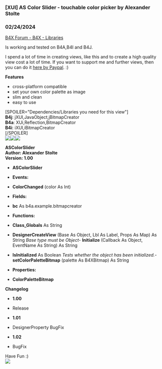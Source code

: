 ###  [XUI] AS Color Slider - touchable color picker by Alexander Stolte
### 02/24/2024
[B4X Forum - B4X - Libraries](https://www.b4x.com/android/forum/threads/118217/)

Is working and tested on B4A,B4I and B4J.  
  
I spend a lot of time in creating views, like this and to create a high quality view cost a lot of time. If you want to support me and further views, then you can do it [here by Paypal](https://www.paypal.com/donate/?hosted_button_id=PBJGJWDDSM6ZG). :)  
  
**Features**  

- cross-platform compatible
- set your own color palette as image
- slim and clean
- easy to use

[SPOILER="Dependencies/Libraries you need for this view"]  
**B4j**: jXUI,JavaObject,jBitmapCreator  
**B4a**: XUi,Reflection,BitmapCreator  
**B4i**: iXUI,iBitmapCreator  
[/SPOILER]  
![](https://www.b4x.com/android/forum/attachments/94686)![](https://www.b4x.com/android/forum/attachments/94691)![](https://www.b4x.com/android/forum/attachments/94692)  
  
**ASColorSlider  
Author: Alexander Stolte  
Version: 1.00**  

- **ASColorSlider**

- **Events:**

- **ColorChanged** (color As Int)

- **Fields:**

- **bc** As b4a.example.bitmapcreator

- **Functions:**

- **Class\_Globals** As String
- **DesignerCreateView** (Base As Object, Lbl As Label, Props As Map) As String
*Base type must be Object*- **Initialize** (Callback As Object, EventName As String) As String
- **IsInitialized** As Boolean
*Tests whether the object has been initialized.*- **setColorPaletteBitmap** (palette As B4XBitmap) As String

- **Properties:**

- **ColorPaletteBitmap**

  
**Changelog**  

- **1.00**

- Release

- **1.01**

- DesignerProperty BugFix

- **1.02**

- BugFix

Have Fun :)  
[![](https://www.b4x.com/android/forum/attachments/paypal-donate-button-png-clipart-png.79848/)](https://www.paypal.com/donate/?hosted_button_id=PBJGJWDDSM6ZG)